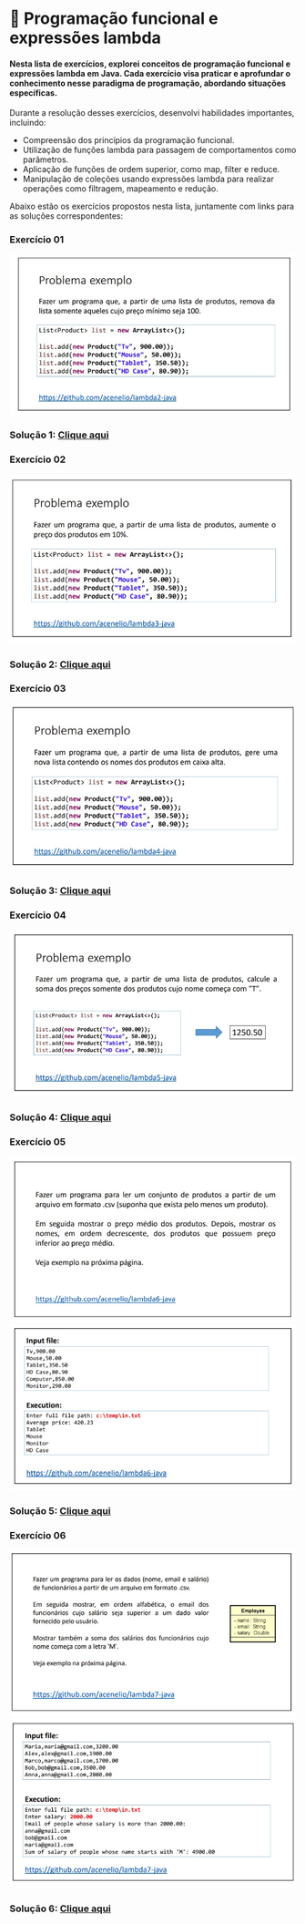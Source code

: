 # 🚀 Programação funcional e expressões lambda

#### Nesta lista de exercícios, explorei conceitos de programação funcional e expressões lambda em Java. Cada exercício visa praticar e aprofundar o conhecimento nesse paradigma de programação, abordando situações específicas.

Durante a resolução desses exercícios, desenvolvi habilidades importantes, incluindo:
- Compreensão dos princípios da programação funcional.
- Utilização de funções lambda para passagem de comportamentos como parâmetros.
- Aplicação de funções de ordem superior, como map, filter e reduce.
- Manipulação de coleções usando expressões lambda para realizar operações como filtragem, mapeamento e redução.

Abaixo estão os exercícios propostos nesta lista, juntamente com links para as soluções correspondentes:

###  Exercício 01
<img src="1.1.jpg" alt="Exercicio 01">

### Solução 1: [Clique aqui](/Exercícios/Programação%20funcional%20e%20expressões%20lambda/src/exercicio01/)

###  Exercício 02
<img src="2.1.jpg" alt="Exercicio 02">

### Solução 2: [Clique aqui](/Exercícios/Programação%20funcional%20e%20expressões%20lambda/src/exercicio02/)

###  Exercício 03
<img src="3.1.jpg" alt="Exercicio 03">

### Solução 3: [Clique aqui](/Exercícios/Programação%20funcional%20e%20expressões%20lambda/src/exercicio03/)

###  Exercício 04
<img src="4.1.jpg" alt="Exercicio 04">

### Solução 4: [Clique aqui](/Exercícios/Programação%20funcional%20e%20expressões%20lambda/src/exercicio04/)

###  Exercício 05
<img src="5.1.jpg" alt="Exercicio 05">
<img src="5.2.jpg" alt="Exercicio 05">

### Solução 5: [Clique aqui](/Exercícios/Programação%20funcional%20e%20expressões%20lambda/src/exercicio05/)

###  Exercício 06
<img src="6.1.jpg" alt="Exercicio 06">
<img src="6.2.jpg" alt="Exercicio 06">

### Solução 6: [Clique aqui](/Exercícios/Programação%20funcional%20e%20expressões%20lambda/src/exercicio06/)


